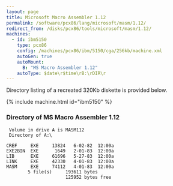 ```yaml
---
layout: page
title: Microsoft Macro Assembler 1.12
permalink: /software/pcx86/lang/microsoft/masm/1.12/
redirect_from: /disks/pcx86/tools/microsoft/masm/1.12/
machines:
  - id: ibm5150
    type: pcx86
    config: /machines/pcx86/ibm/5150/cga/256kb/machine.xml
    autoGen: true
    autoMount:
      B: "MS Macro Assembler 1.12"
    autoType: $date\r$time\rB:\rDIR\r
---
```


Directory listing of a recreated 320Kb diskette is provided below.

{% include machine.html id="ibm5150" %}

### Directory of MS Macro Assembler 1.12

     Volume in drive A is MASM112
     Directory of A:\

    CREF     EXE     13824   6-02-82  12:00a
    EXE2BIN  EXE      1649   2-01-83  12:00a
    LIB      EXE     61696   5-27-83  12:00a
    LINK     EXE     42330   4-01-83  12:00a
    MASM     EXE     74112   4-01-83  12:00a
            5 file(s)     193611 bytes
                          125952 bytes free
